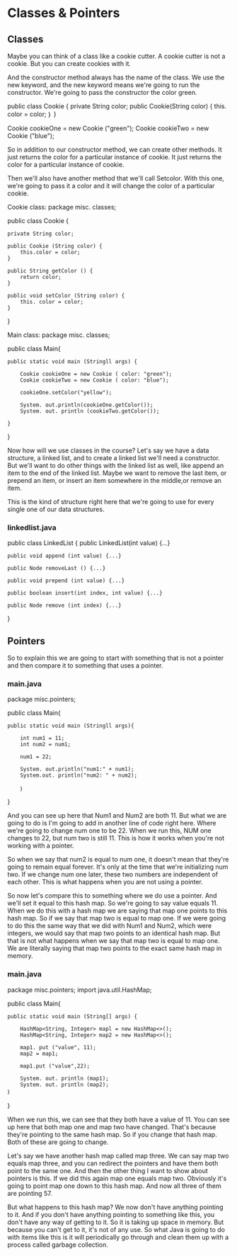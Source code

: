 # Classes & Pointers

## Classes

Maybe you can think of a class like a cookie cutter. A cookie cutter is not a cookie. But you can create cookies with it.

And the constructor method always has the name of the class.
We use the new keyword, and the new keyword means we're going to run the constructor. We're going to pass the constructor the color green.

public class Cookie {
    private String color;
    public Cookie(String color) {
        this. color = color;
    ｝
}

Cookie cookieOne = new Cookie ("green");
Cookie cookieTwo = new Cookie ("blue");

So in addition to our constructor method, we can create other methods.
It just returns the color for a particular instance of cookie. It just returns the color for a particular instance of cookie.

Then we'll also have another method that we'll call Setcolor. With this one, we're going to pass it a color and it will change the color of a particular cookie.

Cookie class:
package misc. classes;

public class Cookie {

    private String color;

    public Cookie (String color) {
        this.color = color;
    }

    public String getColor () {
        return color;
    }

    public void setColor (String color) {
        this. color = color;
    }

}

Main class:
package misc. classes;

public class Main{

    public static void main (Stringll args) {

        Cookie cookieOne = new Cookie ( color: "green");
        Cookie cookieTwo = new Cookie ( color: "blue");

        cookieOne.setColor("yellow");

        System. out.println(cookieOne.getColor());
        System. out. println (cookieTwo.getColor());

    }

}

Now how will we use classes in the course?
Let's say we have a data structure, a linked list, and to create a linked list we'll need a constructor. But we'll want to do other things with the linked list as well, like append an item to the end of the  linked list. Maybe we want to remove the last item, or prepend an item, or insert an item somewhere in the middle,or remove an item.

This is the kind of structure right here that we're going to use for every single one of our data structures.

### linkedlist.java

public class LinkedList {
    public LinkedList(int value) {...}

    public void append (int value) {...}

    public Node removeLast () {...}

    public void prepend (int value) {...}

    public boolean insert(int index, int value) {...}

    public Node remove (int index) {...}

}

## Pointers

So to explain this we are going to start with something that is not a pointer and then compare it to something that uses a pointer.

### main.java

package misc.pointers;

public class Main{

    public static void main (Stringll args){

        int num1 = 11;
        int num2 = num1;

        num1 = 22;

        System. out.println("num1:" + num1);
        System.out. println("num2: " + num2);

        ｝

}

And you can see up here that Num1 and Num2 are both 11. But what we are going to do is I'm going to add in another line of code right here. Where we're going to change num one to be 22. When we run this, NUM one changes to 22, but num two is still 11. This is how it works when you're not working with a pointer.

So when we say that num2 is equal to num one, it doesn't mean that they're going to remain equal forever. It's only at the time that we're initializing num two. If we change num one later, these two numbers are independent of each other. This is what happens when you are not using a pointer.

So now let's compare this to something where we do use a pointer. And we'll set it equal to this hash map. So we're going to say value equals 11. When we do this with a hash map we are saying that map one points to this hash map. So if we say that map two is equal to map one. If we were going to do this the same way that we did with Num1 and Num2, which were integers, we would say that map two points to an identical hash map. But that is not what happens when we say that map two is equal to map one. We are literally saying that map two points to the exact same hash map in memory.

### main.java

package misc.pointers;
import java.util.HashMap;

public class Main{

    public static void main (String[] args) {

        HashMap<String, Integer> mapl = new HashMap<>();
        HashMap<String, Integer> map2 = new HashMap<>();

        map1. put ("value", 11);
        map2 = map1;

        map1.put ("value",22);

        System. out. println (map1);
        System. out. println (map2);
    ｝
｝

When we run this, we can see that they both have a value of 11. You can see up here that both map one and map two have changed. That's because they're pointing to the same hash map. So if you change that hash map. Both of these are going to change.

Let's say we have another hash map called map three. We can say map two equals map three, and you can redirect the pointers and have them both point to the same one. And then the other thing I want to show about pointers is this. If we did this again map one equals map two. Obviously it's going to point map one down to this hash map. And now all three of them are pointing 57.

But what happens to this hash map? We now don't have anything pointing to it. And if you don't have anything pointing to something like this, you don't have any way of getting to it. So it is taking up space in memory. But because you can't get to it, it's not of any use. So what Java is going to do with items like this is it will periodically go through and clean them up with a process called garbage collection.
